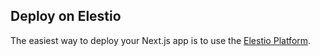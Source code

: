 
## Deploy on Elestio

The easiest way to deploy your Next.js app is to use the [Elestio Platform](https://ellest.io).

